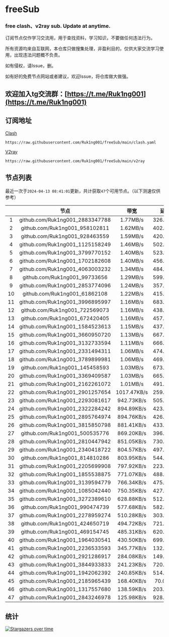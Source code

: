 # freeSub
### free clash、v2ray sub. Update at anytime.

订阅节点仅作学习交流用，用于查找资料，学习知识，不要做任何违法行为。

所有资源均来自互联网，本仓库只做搜集处理，非盈利目的，仅供大家交流学习使用，出现违法问题概不负责。

如有侵权，请Issue，删。

如有好的免费节点网站或者建议，欢迎Issue，将仓库做大做强。

## 欢迎加入tg交流群：[https://t.me/Ruk1ng001](https://t.me/Ruk1ng001)

## 订阅地址
[Clash](https://raw.githubusercontent.com/Ruk1ng001/freeSub/main/clash.yaml)
```
https://raw.githubusercontent.com/Ruk1ng001/freeSub/main/clash.yaml
```
[V2ray](https://raw.githubusercontent.com/Ruk1ng001/freeSub/main/v2ray)
```
https://raw.githubusercontent.com/Ruk1ng001/freeSub/main/v2ray
```

## 节点列表

最近一次于`2024-04-13 08:41:01`更新，共计获取`47`个可用节点。（以下测速仅供参考）

|  | 节点 | 带宽 | 延迟 |
|:-:|:--:|:--:|:--:|
 | 1 | github.com/Ruk1ng001_2883347788 | 1.77MB/s | 326.00ms |
 | 2 | github.com/Ruk1ng001_958102811 | 1.62MB/s | 402.00ms |
 | 3 | github.com/Ruk1ng001_928463559 | 1.59MB/s | 420.00ms |
 | 4 | github.com/Ruk1ng001_1125158249 | 1.46MB/s | 502.00ms |
 | 5 | github.com/Ruk1ng001_3799770152 | 1.40MB/s | 523.00ms |
 | 6 | github.com/Ruk1ng001_1702182608 | 1.40MB/s | 456.00ms |
 | 7 | github.com/Ruk1ng001_4063003232 | 1.34MB/s | 484.00ms |
 | 8 | github.com/Ruk1ng001_99733656 | 1.29MB/s | 599.00ms |
 | 9 | github.com/Ruk1ng001_2853774096 | 1.24MB/s | 357.00ms |
 | 10 | github.com/Ruk1ng001_61862108 | 1.22MB/s | 415.00ms |
 | 11 | github.com/Ruk1ng001_3996895997 | 1.16MB/s | 683.00ms |
 | 12 | github.com/Ruk1ng001_722569073 | 1.16MB/s | 438.00ms |
 | 13 | github.com/Ruk1ng001_672420405 | 1.16MB/s | 457.00ms |
 | 14 | github.com/Ruk1ng001_1584523613 | 1.15MB/s | 437.00ms |
 | 15 | github.com/Ruk1ng001_3660950720 | 1.13MB/s | 667.00ms |
 | 16 | github.com/Ruk1ng001_3132733594 | 1.11MB/s | 666.00ms |
 | 17 | github.com/Ruk1ng001_2331494311 | 1.06MB/s | 474.00ms |
 | 18 | github.com/Ruk1ng001_3789899981 | 1.06MB/s | 469.00ms |
 | 19 | github.com/Ruk1ng001_145458593 | 1.03MB/s | 673.00ms |
 | 20 | github.com/Ruk1ng001_3369409587 | 1.03MB/s | 665.00ms |
 | 21 | github.com/Ruk1ng001_2162261072 | 1.01MB/s | 491.00ms |
 | 22 | github.com/Ruk1ng001_2901257654 | 1017.47KB/s | 259.00ms |
 | 23 | github.com/Ruk1ng001_2293081617 | 942.73KB/s | 505.00ms |
 | 24 | github.com/Ruk1ng001_2322284242 | 894.89KB/s | 423.00ms |
 | 25 | github.com/Ruk1ng001_2895764974 | 894.76KB/s | 426.00ms |
 | 26 | github.com/Ruk1ng001_3815850798 | 881.41KB/s | 433.00ms |
 | 27 | github.com/Ruk1ng001_500535776 | 869.20KB/s | 396.00ms |
 | 28 | github.com/Ruk1ng001_2810447942 | 851.05KB/s | 730.00ms |
 | 29 | github.com/Ruk1ng001_2340418722 | 804.57KB/s | 497.00ms |
 | 30 | github.com/Ruk1ng001_814810286 | 803.95KB/s | 544.00ms |
 | 31 | github.com/Ruk1ng001_2205699908 | 797.92KB/s | 223.00ms |
 | 32 | github.com/Ruk1ng001_1855538875 | 771.07KB/s | 488.00ms |
 | 33 | github.com/Ruk1ng001_3139594779 | 766.34KB/s | 475.00ms |
 | 34 | github.com/Ruk1ng001_1085042440 | 750.35KB/s | 427.00ms |
 | 35 | github.com/Ruk1ng001_3272389610 | 628.88KB/s | 512.00ms |
 | 36 | github.com/Ruk1ng001_990474739 | 577.68KB/s | 582.00ms |
 | 37 | github.com/Ruk1ng001_2278959274 | 510.28KB/s | 303.00ms |
 | 38 | github.com/Ruk1ng001_424650719 | 494.72KB/s | 721.00ms |
 | 39 | github.com/Ruk1ng001_469154745 | 485.31KB/s | 620.00ms |
 | 40 | github.com/Ruk1ng001_1964030541 | 430.50KB/s | 699.00ms |
 | 41 | github.com/Ruk1ng001_2236533593 | 345.77KB/s | 132.00ms |
 | 42 | github.com/Ruk1ng001_2921286917 | 284.08KB/s | 149.00ms |
 | 43 | github.com/Ruk1ng001_3844933833 | 241.23KB/s | 720.00ms |
 | 44 | github.com/Ruk1ng001_1942062392 | 240.85KB/s | 514.00ms |
 | 45 | github.com/Ruk1ng001_2185965439 | 168.40KB/s | 70.00ms |
 | 46 | github.com/Ruk1ng001_1317557680 | 138.59KB/s | 203.00ms |
 | 47 | github.com/Ruk1ng001_2843246978 | 125.98KB/s | 928.00ms |


## 统计

[![Stargazers over time](https://starchart.cc/Ruk1ng001/freeSub.svg)](https://starchart.cc/Ruk1ng001/freeSub)
